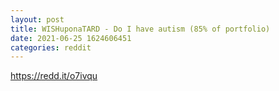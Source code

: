```yaml
--- 
layout: post 
title: WISHuponaTARD - Do I have autism (85% of portfolio) 
date: 2021-06-25 1624606451 
categories: reddit 
--- 
```

https://redd.it/o7ivqu